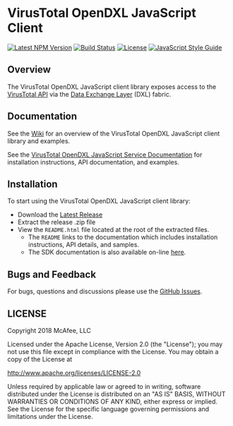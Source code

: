 # VirusTotal OpenDXL JavaScript Client
[![Latest NPM Version](https://img.shields.io/npm/v/@opendxl/dxl-vtapi-client.svg)](https://www.npmjs.com/package/@opendxl/dxl-vtapi-client)
[![Build Status](https://img.shields.io/travis/opendxl/opendxl-virustotal-client-javascript/master.svg)](https://travis-ci.org/opendxl/opendxl-virustotal-client-javascript)
[![License](https://img.shields.io/badge/License-Apache%202.0-blue.svg)](https://opensource.org/licenses/Apache-2.0)
[![JavaScript Style Guide](https://img.shields.io/badge/code_style-standard-brightgreen.svg)](https://standardjs.com)

## Overview

The VirusTotal OpenDXL JavaScript client library exposes access to the 
[VirusTotal API](https://www.virustotal.com/en/documentation/public-api/) via the 
[Data Exchange Layer](http://www.mcafee.com/us/solutions/data-exchange-layer.aspx) (DXL) 
fabric.


## Documentation

See the [Wiki](https://github.com/opendxl/opendxl-virustotal-service-javascript/wiki)
for an overview of the VirusTotal OpenDXL JavaScript client library and examples.

See the
[VirusTotal OpenDXL JavaScript Service Documentation](https://opendxl.github.io/opendxl-virustotal-service-javascript/jsdoc)
for installation instructions, API documentation, and examples.

## Installation

To start using the VirusTotal OpenDXL JavaScript client library:

* Download the 
[Latest Release](https://github.com/opendxl/opendxl-virustotal-client-javascript/releases/latest)
* Extract the release .zip file
* View the `README.html` file located at the root of the extracted files.
  * The `README` links to the documentation which includes installation instructions, API details, and samples.
  * The SDK documentation is also available on-line 
  [here](https://opendxl.github.io/opendxl-virustotal-client-javascript/jsdoc).

## Bugs and Feedback

For bugs, questions and discussions please use the
[GitHub Issues](https://github.com/opendxl/opendxl-virustotal-client-javascript/issues).

## LICENSE

Copyright 2018 McAfee, LLC

Licensed under the Apache License, Version 2.0 (the "License"); you may not use
this file except in compliance with the License. You may obtain a copy of the
License at

http://www.apache.org/licenses/LICENSE-2.0

Unless required by applicable law or agreed to in writing, software distributed
under the License is distributed on an "AS IS" BASIS, WITHOUT WARRANTIES OR
CONDITIONS OF ANY KIND, either express or implied. See the License for the
specific language governing permissions and limitations under the License.
